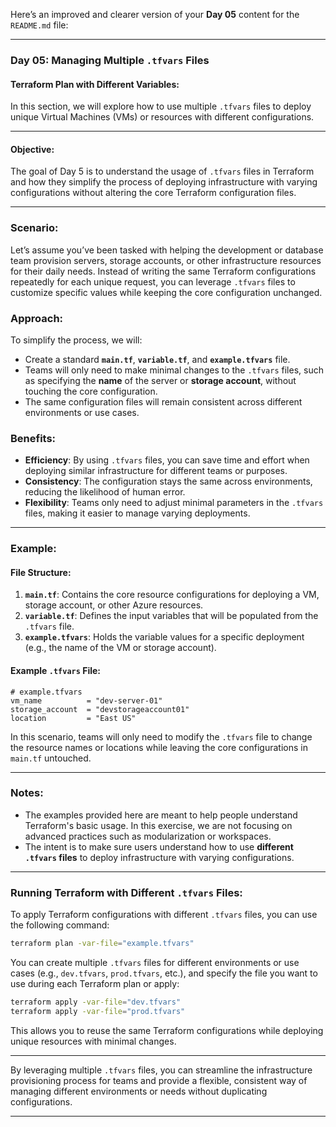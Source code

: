 Here’s an improved and clearer version of your **Day 05** content for the `README.md` file:

---

### Day 05: Managing Multiple `.tfvars` Files

#### Terraform Plan with Different Variables:

In this section, we will explore how to use multiple `.tfvars` files to deploy unique Virtual Machines (VMs) or resources with different configurations.

---

#### Objective:

The goal of Day 5 is to understand the usage of `.tfvars` files in Terraform and how they simplify the process of deploying infrastructure with varying configurations without altering the core Terraform configuration files.

---

### Scenario:

Let’s assume you’ve been tasked with helping the development or database team provision servers, storage accounts, or other infrastructure resources for their daily needs. Instead of writing the same Terraform configurations repeatedly for each unique request, you can leverage `.tfvars` files to customize specific values while keeping the core configuration unchanged.

### Approach:

To simplify the process, we will:

- Create a standard **`main.tf`**, **`variable.tf`**, and **`example.tfvars`** file.
- Teams will only need to make minimal changes to the `.tfvars` files, such as specifying the **name** of the server or **storage account**, without touching the core configuration.
- The same configuration files will remain consistent across different environments or use cases.

### Benefits:

- **Efficiency**: By using `.tfvars` files, you can save time and effort when deploying similar infrastructure for different teams or purposes.
- **Consistency**: The configuration stays the same across environments, reducing the likelihood of human error.
- **Flexibility**: Teams only need to adjust minimal parameters in the `.tfvars` files, making it easier to manage varying deployments.

---

### Example:

#### File Structure:

1. **`main.tf`**: Contains the core resource configurations for deploying a VM, storage account, or other Azure resources.
2. **`variable.tf`**: Defines the input variables that will be populated from the `.tfvars` file.
3. **`example.tfvars`**: Holds the variable values for a specific deployment (e.g., the name of the VM or storage account).

#### Example `.tfvars` File:

```hcl
# example.tfvars
vm_name          = "dev-server-01"
storage_account  = "devstorageaccount01"
location         = "East US"
```

In this scenario, teams will only need to modify the `.tfvars` file to change the resource names or locations while leaving the core configurations in `main.tf` untouched.

---

### Notes:

- The examples provided here are meant to help people understand Terraform's basic usage. In this exercise, we are not focusing on advanced practices such as modularization or workspaces.
- The intent is to make sure users understand how to use **different `.tfvars` files** to deploy infrastructure with varying configurations.

---

### Running Terraform with Different `.tfvars` Files:

To apply Terraform configurations with different `.tfvars` files, you can use the following command:

```bash
terraform plan -var-file="example.tfvars"
```

You can create multiple `.tfvars` files for different environments or use cases (e.g., `dev.tfvars`, `prod.tfvars`, etc.), and specify the file you want to use during each Terraform plan or apply:

```bash
terraform apply -var-file="dev.tfvars"
terraform apply -var-file="prod.tfvars"
```

This allows you to reuse the same Terraform configurations while deploying unique resources with minimal changes.

---

By leveraging multiple `.tfvars` files, you can streamline the infrastructure provisioning process for teams and provide a flexible, consistent way of managing different environments or needs without duplicating configurations.

---

